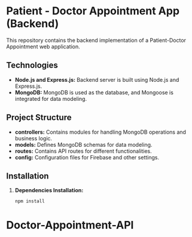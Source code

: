 # Patient - Doctor Appointment App (Backend)

This repository contains the backend implementation of a Patient-Doctor Appointment web application.

## Technologies

- **Node.js and Express.js:** Backend server is built using Node.js and Express.js.
- **MongoDB:** MongoDB is used as the database, and Mongoose is integrated for data modeling.

## Project Structure

- **controllers:** Contains modules for handling MongoDB operations and business logic.
- **models:** Defines MongoDB schemas for data modeling.
- **routes:** Contains API routes for different functionalities.
- **config:** Configuration files for Firebase and other settings.

## Installation

1. **Dependencies Installation:**
   ```bash
   npm install
# Doctor-Appointment-API
